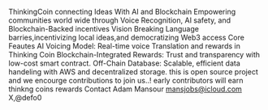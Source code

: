ThinkingCoin connecting Ideas With AI and Blockchain
Empowering communities world wide through Voice Recognition, AI safety, and Blockchain-Backed incentives
Vision
Breaking Language barries,incentivizing local ideas,and democratizing Web3 access
Core Feautes
AI Voicing Model: Real-time voice Translation and rewards in Thinking Coin
Blockchain-Integrated
Rewards: Trust and transparency with low-cost smart contract.
Off-Chain Database:
Scalable, efficient data handeling with AWS and decentralized storage.
this is open source project and we encourge contributions to join us..!
early contributors will earn thinkng coins rewards
Contact
Adam Mansour
mansjobs@icloud.com
X,@defo0
